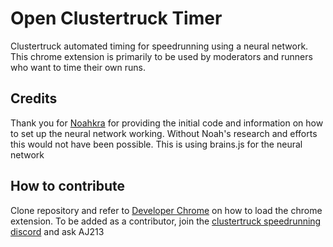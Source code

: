 # Open Clustertruck Timer
Clustertruck automated timing for speedrunning using a neural network. This chrome extension is primarily to be used by moderators and runners who want to time their own runs.

## Credits
Thank you for [Noahkra](https://github.com/noahkra) for providing the initial code and information on how to set up the neural network working. Without Noah's research and efforts this would not have been possible.
This is using brains.js for the neural network

## How to contribute
Clone repository and refer to [Developer Chrome](https://developer.chrome.com/docs/extensions/mv3/getstarted/) on how to load the chrome extension. To be added as a contributor, join the [clustertruck speedrunning discord](https://discord.com/invite/EJdADMB) and ask AJ213
